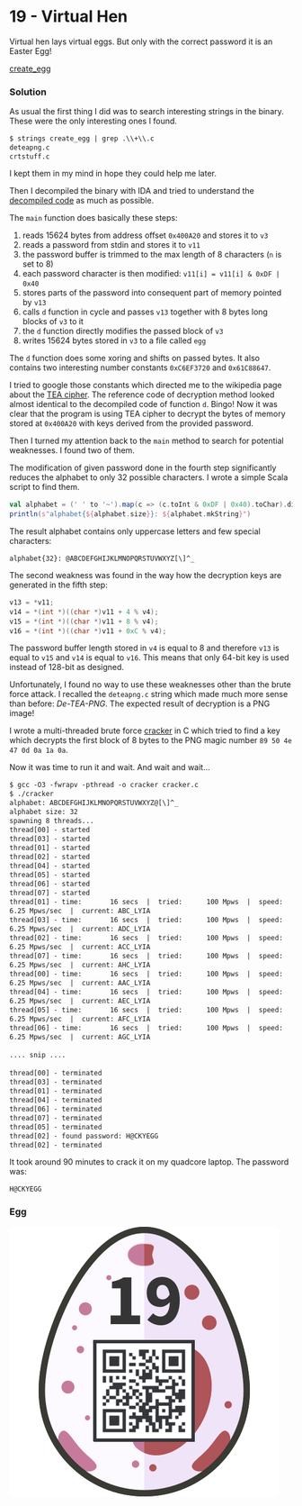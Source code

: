# 19 - Virtual Hen

Virtual hen lays virtual eggs. But only with the correct password it is an Easter Egg!

[create_egg](files/create_egg)

### Solution

As usual the first thing I did was to search interesting strings in the binary. These were the only interesting ones I found.

```
$ strings create_egg | grep .\\+\\.c
deteapng.c
crtstuff.c
```

I kept them in my mind in hope they could help me later.

Then I decompiled the binary with IDA and tried to understand the [decompiled code](files/create_egg.c) as much as possible.

The `main` function does basically these steps:

1. reads 15624 bytes from address offset `0x400A20` and stores it to `v3`
2. reads a password from stdin and stores it to `v11`
3. the password buffer is trimmed to the max length of 8 characters (`n` is set to 8)
4. each password character is then modified: `v11[i] = v11[i] & 0xDF | 0x40`
5. stores parts of the password into consequent part of memory pointed by `v13`
6. calls `d` function in cycle and passes `v13` together with 8 bytes long blocks of `v3` to it
7. the `d` function directly modifies the passed block of `v3`
8. writes 15624 bytes stored in `v3` to a file called `egg`

The `d` function does some xoring and shifts on passed bytes. It also contains two interesting number constants `0xC6EF3720` and `0x61C88647`.

I tried to google those constants which directed me to the wikipedia page about the [TEA cipher](https://en.wikipedia.org/wiki/Tiny_Encryption_Algorithm). The reference code of decryption method looked almost identical to the decompiled code of function `d`. Bingo! Now it was clear that the program is using TEA cipher to decrypt the bytes of memory stored at `0x400A20` with keys derived from the provided password. 

Then I turned my attention back to the `main` method to search for potential weaknesses. I found two of them.

The modification of given password done in the fourth step significantly reduces the alphabet to only 32 possible characters. I wrote a simple Scala script to find them.

```scala
val alphabet = (' ' to '~').map(c => (c.toInt & 0xDF | 0x40).toChar).distinct
println(s"alphabet{${alphabet.size}}: ${alphabet.mkString}")
```

The result alphabet contains only uppercase letters and few special characters:

```
alphabet{32}: @ABCDEFGHIJKLMNOPQRSTUVWXYZ[\]^_
```

The second weakness was found in the way how the decryption keys are generated in the fifth step:

```c
v13 = *v11;
v14 = *(int *)((char *)v11 + 4 % v4);
v15 = *(int *)((char *)v11 + 8 % v4);
v16 = *(int *)((char *)v11 + 0xC % v4);
``` 

The password buffer length stored in `v4` is equal to 8 and therefore `v13` is equal to `v15` and `v14` is equal to `v16`. This means that only 64-bit key is used instead of 128-bit as designed.

Unfortunately, I found no way to use these weaknesses other than the brute force attack. I recalled the `deteapng.c` string which made much more sense than before: *De-TEA-PNG*. The expected result of decryption is a PNG image!

I wrote a multi-threaded brute force [cracker](files/cracker.c) in C which tried to find a key which decrypts the first block of 8 bytes to the PNG magic number `89 50 4e 47 0d 0a 1a 0a`.

Now it was time to run it and wait. And wait and wait...

```
$ gcc -O3 -fwrapv -pthread -o cracker cracker.c
$ ./cracker
alphabet: ABCDEFGHIJKLMNOPQRSTUVWXYZ@[\]^_
alphabet size: 32
spawning 8 threads...
thread[00] - started
thread[03] - started
thread[01] - started
thread[02] - started
thread[04] - started
thread[05] - started
thread[06] - started
thread[07] - started
thread[01] - time:       16 secs  |  tried:      100 Mpws  |  speed:     6.25 Mpws/sec  |  current: ABC_LYIA
thread[03] - time:       16 secs  |  tried:      100 Mpws  |  speed:     6.25 Mpws/sec  |  current: ADC_LYIA
thread[02] - time:       16 secs  |  tried:      100 Mpws  |  speed:     6.25 Mpws/sec  |  current: ACC_LYIA
thread[07] - time:       16 secs  |  tried:      100 Mpws  |  speed:     6.25 Mpws/sec  |  current: AHC_LYIA
thread[00] - time:       16 secs  |  tried:      100 Mpws  |  speed:     6.25 Mpws/sec  |  current: AAC_LYIA
thread[04] - time:       16 secs  |  tried:      100 Mpws  |  speed:     6.25 Mpws/sec  |  current: AEC_LYIA
thread[05] - time:       16 secs  |  tried:      100 Mpws  |  speed:     6.25 Mpws/sec  |  current: AFC_LYIA
thread[06] - time:       16 secs  |  tried:      100 Mpws  |  speed:     6.25 Mpws/sec  |  current: AGC_LYIA

.... snip ....

thread[00] - terminated
thread[03] - terminated
thread[01] - terminated
thread[04] - terminated
thread[06] - terminated
thread[07] - terminated
thread[05] - terminated
thread[02] - found password: H@CKYEGG
thread[02] - terminated
```

It took around 90 minutes to crack it on my quadcore laptop. The password was:

```
H@CKYEGG
```

### Egg

![egg.png](files/egg.png "egg.png")